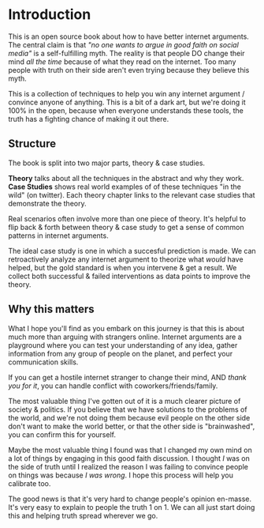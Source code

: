 # Introduction

This is an open source book about how to have better internet arguments. The central claim is that *"no one wants to argue in good faith on social media"* is a self-fulfilling myth. The reality is that people DO change their mind *all the time* because of what they read on the internet. Too many people with truth on their side aren't even trying because they believe this myth.

This is a collection of techniques to help you win any internet argument / convince anyone of anything. This is a bit of a dark art, but we're doing it 100% in the open, because when everyone understands these tools, the truth has a fighting chance of making it out there. 

## Structure

The book is split into two major parts, theory & case studies. 

**Theory** talks about all the techniques in the abstract and why they work. **Case Studies** shows real world examples of of these techniques "in the wild" (on twitter). Each theory chapter links to the relevant case studies that demonstrate the theory.

Real scenarios often involve more than one piece of theory. It's helpful to flip back & forth between theory & case study to get a sense of common patterns in internet arguments.

The ideal case study is one in which a succesful prediction is made. We can retroactively analyze any internet argument to theorize what _would_ have helped, but the gold standard is when you intervene & get a result. We collect both successful & failed interventions as data points to improve the theory.

## Why this matters

What I hope you'll find as you embark on this journey is that this is about much more than arguing with strangers online. Internet arguments are a playground where you can test your understanding of any idea, gather information from any group of people on the planet, and perfect your communication skills.

If you can get a hostile internet stranger to change their mind, AND _thank you for it_, you can handle conflict with coworkers/friends/family. 

The most valuable thing I've gotten out of it is a much clearer picture of society & politics. If you believe that we have solutions to the problems of the world, and we're not doing them because evil people on the other side don't want to make the world better, or that the other side is "brainwashed", you can confirm this for yourself.

Maybe the most valuable thing I found was that I changed my own mind on a lot of things by engaging in this good faith discussion. I thought _I_ was on the side of truth until I realized the reason I was failing to convince people on things was because _I was wrong_. I hope this process will help you calibrate too. 

The good news is that it's very hard to change people's opinion en-masse. It's very easy to explain to people the truth 1 on 1. We can all just start doing this and helping truth spread wherever we go.